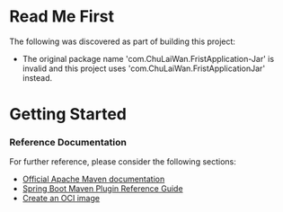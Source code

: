 # Read Me First
The following was discovered as part of building this project:

* The original package name 'com.ChuLaiWan.FristApplication-Jar' is invalid and this project uses 'com.ChuLaiWan.FristApplicationJar' instead.

# Getting Started

### Reference Documentation
For further reference, please consider the following sections:

* [Official Apache Maven documentation](https://maven.apache.org/guides/index.html)
* [Spring Boot Maven Plugin Reference Guide](https://docs.spring.io/spring-boot/docs/2.3.4.RELEASE/maven-plugin/reference/html/)
* [Create an OCI image](https://docs.spring.io/spring-boot/docs/2.3.4.RELEASE/maven-plugin/reference/html/#build-image)

